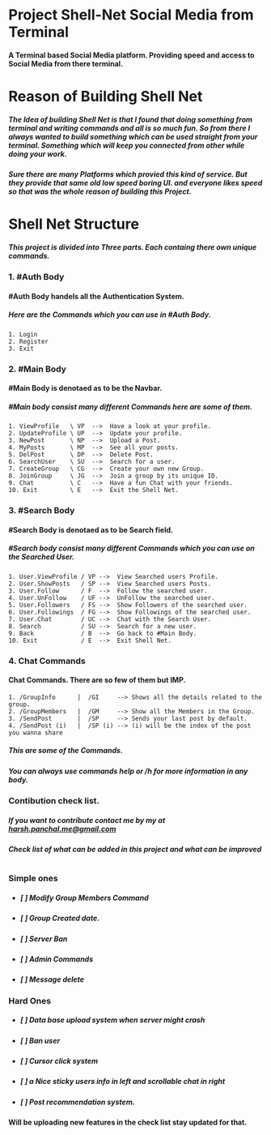 # Project Shell-Net Social Media from **Terminal** #
#### A **Terminal** based Social Media platform. Providing speed and access to **Social Media** from there terminal.
# Reason of Building Shell Net
##### The Idea of building **Shell Net** is that I found that doing something from terminal and writing commands and all is so much fun. So from there I always wanted to build something which can be used straight from your terminal. Something which will keep you connected from other while doing your work. 

##### Sure there are many Platforms which provied this kind of service. But they provide that same old low speed boring UI. and everyone likes speed so that was the whole reason of building this Project.

# Shell Net Structure #
##### This project is divided into Three parts. Each containg there own unique commands. 

### 1. **#Auth Body**
#### #Auth Body handels all the Authentication System.
##### Here are the Commands which you can use in #Auth Body.

    1. Login
    2. Register
    3. Exit

### 2. **#Main Body**
#### #Main Body is denotaed as to be the Navbar. 
##### #Main body consist many different Commands here are some of them.
    1. ViewProfile   \ VP  -->  Have a look at your profile.
    2. UpdateProfile \ UP  -->  Update your profile.
    3. NewPost       \ NP  -->  Upload a Post.
    4. MyPosts       \ MP  -->  See all your posts.
    5. DelPost       \ DP  -->  Delete Post.
    6. SearchUser    \ SU  -->  Search for a user.
    7. CreateGroup   \ CG  -->  Create your own new Group.
    8. JoinGroup     \ JG  -->  Join a group by its unique ID.
    9. Chat          \ C   -->  Have a fun Chat with your friends.
    10. Exit         \ E   -->  Exit the Shell Net.

### 3. **#Search Body**
#### #Search Body is denotaed as to be Search field. 
##### #Search body consist many different Commands which you can use on the Searched User.

    1. User.ViewProfile / VP -->  View Searched users Profile.
    2. User.ShowPosts   / SP -->  View Searched users Posts.
    3. User.Follow      / F  -->  Follow the searched user.
    4. User.UnFollow    / UF -->  UnFollow the searched user.
    5. User.Followers   / FS -->  Show Followers of the searched user.
    6. User.Followings  / FG -->  Show Followings of the searched user.
    7. User.Chat        / UC -->  Chat with the Search User.
    8. Search           / SU -->  Search for a new user.
    9. Back             / B  -->  Go back to #Main Body.
    10. Exit            / E  -->  Exit Shell Net.
### 4. **Chat Commands**
#### Chat Commands. There are so few of them but IMP.
    1. /GroupInfo      |  /GI     --> Shows all the details related to the group.
    2. /GroupMembers   |  /GM     --> Show all the Members in the Group. 
    3. /SendPost       |  /SP     --> Sends your last post by default.
    4. /SendPost (i)   |  /SP (i) --> (i) will be the index of the post you wanna share
##### This are some of the Commands. 
##### You can always use commands **help or /h** for more information in any body.
### Contibution check list.
##### If you want to contribute contact me by my at harsh.panchal.me@gmail.com 
##### Check list of what can be added in this project and what can be improved
#
### Simple ones
- ##### [ ] Modify Group Members Command
- ##### [ ] Group Created date.
- ##### [ ] Server Ban
- ##### [ ] Admin Commands
- ##### [ ] Message delete
### Hard Ones
- ##### [ ] Data base upload system when server might crash
- ##### [ ] Ban user 
- ##### [ ] Cursor click system
- ##### [ ] a Nice sticky users info in left and scrollable chat in right
- ##### [ ] Post recommendation system.
#### Will be uploading new features in the check list stay updated for that. 


